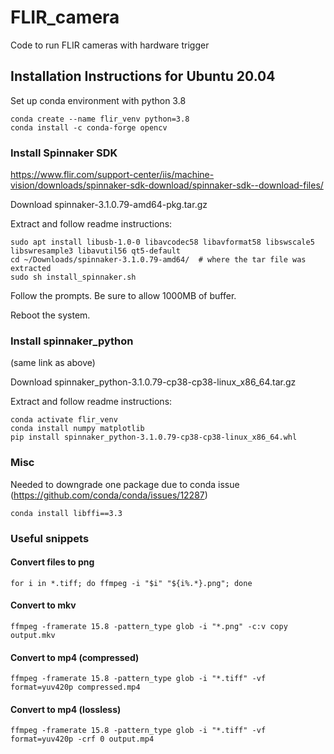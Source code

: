 # FLIR_camera
Code to run FLIR cameras with hardware trigger

## Installation Instructions for Ubuntu 20.04

Set up conda environment with python 3.8

```
conda create --name flir_venv python=3.8
conda install -c conda-forge opencv
```

### Install Spinnaker SDK
 
https://www.flir.com/support-center/iis/machine-vision/downloads/spinnaker-sdk-download/spinnaker-sdk--download-files/

Download spinnaker-3.1.0.79-amd64-pkg.tar.gz	

Extract and follow readme instructions:
```
sudo apt install libusb-1.0-0 libavcodec58 libavformat58 libswscale5 libswresample3 libavutil56 qt5-default
cd ~/Downloads/spinnaker-3.1.0.79-amd64/  # where the tar file was extracted
sudo sh install_spinnaker.sh
```

Follow the prompts. Be sure to allow 1000MB of buffer.

Reboot the system.

### Install spinnaker_python

(same link as above)

Download spinnaker_python-3.1.0.79-cp38-cp38-linux_x86_64.tar.gz

Extract and follow readme instructions:
```
conda activate flir_venv
conda install numpy matplotlib
pip install spinnaker_python-3.1.0.79-cp38-cp38-linux_x86_64.whl 
```

### Misc
Needed to downgrade one package due to conda issue (https://github.com/conda/conda/issues/12287)
```
conda install libffi==3.3
```


### Useful snippets

#### Convert files to png
`for i in *.tiff; do ffmpeg -i "$i" "${i%.*}.png"; done`

#### Convert to mkv
`ffmpeg -framerate 15.8 -pattern_type glob -i "*.png" -c:v copy output.mkv`

#### Convert to mp4 (compressed)
`ffmpeg -framerate 15.8 -pattern_type glob -i "*.tiff" -vf format=yuv420p compressed.mp4`

#### Convert to mp4 (lossless)
`ffmpeg -framerate 15.8 -pattern_type glob -i "*.tiff" -vf format=yuv420p -crf 0 output.mp4`
